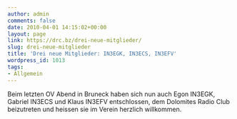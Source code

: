 ```yaml
---
author: admin
comments: false
date: 2010-04-01 14:15:02+00:00
layout: page
link: https://drc.bz/drei-neue-mitglieder/
slug: drei-neue-mitglieder
title: 'Drei neue Mitglieder: IN3EGK, IN3ECS, IN3EFV'
wordpress_id: 1013
tags:
- Allgemein
---
```


Beim letzten OV Abend in Bruneck haben sich nun auch Egon IN3EGK, Gabriel IN3ECS und Klaus IN3EFV entschlossen, dem Dolomites Radio Club beizutreten und heissen sie im Verein herzlich willkommen.
